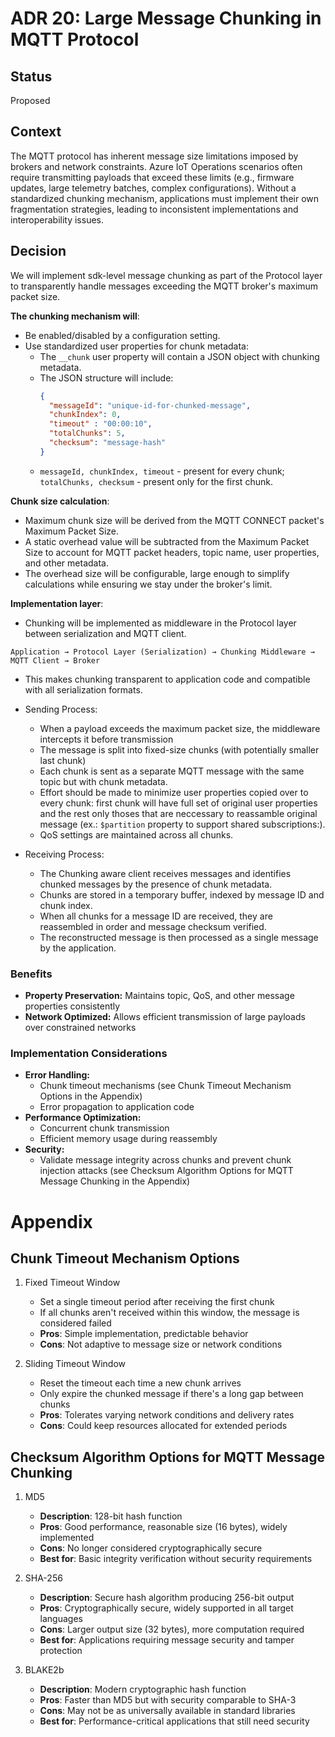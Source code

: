 ﻿# ADR 20: Large Message Chunking in MQTT Protocol

## Status
Proposed

## Context
The MQTT protocol has inherent message size limitations imposed by brokers and network constraints. Azure IoT Operations scenarios often require transmitting payloads that exceed these limits (e.g., firmware updates, large telemetry batches, complex configurations). Without a standardized chunking mechanism, applications must implement their own fragmentation strategies, leading to inconsistent implementations and interoperability issues.

## Decision
We will implement sdk-level message chunking as part of the Protocol layer to transparently handle messages exceeding the MQTT broker's maximum packet size.

**The chunking mechanism will**:
- Be enabled/disabled by a configuration setting.
- Use standardized user properties for chunk metadata:
   - The `__chunk` user property will contain a JSON object with chunking metadata.
   - The JSON structure will include:
     ```json
     {
       "messageId": "unique-id-for-chunked-message",
       "chunkIndex": 0,
       "timeout" : "00:00:10",
       "totalChunks": 5,
       "checksum": "message-hash"
     }
     ```
   - `messageId, chunkIndex, timeout` - present for every chunk; `totalChunks, checksum` - present only for the first chunk.

**Chunk size calculation**:
- Maximum chunk size will be derived from the MQTT CONNECT packet's Maximum Packet Size.
- A static overhead value will be subtracted from the Maximum Packet Size to account for MQTT packet headers, topic name, user properties, and other metadata.
- The overhead size will be configurable, large enough to simplify calculations while ensuring we stay under the broker's limit.

**Implementation layer**:
- Chunking will be implemented as middleware in the Protocol layer between serialization and MQTT client.
 ```
 Application → Protocol Layer (Serialization) → Chunking Middleware → MQTT Client → Broker
 ```
- This makes chunking transparent to application code and compatible with all serialization formats.

- Sending Process:
  - When a payload exceeds the maximum packet size, the middleware intercepts it before transmission
  - The message is split into fixed-size chunks (with potentially smaller last chunk)
  - Each chunk is sent as a separate MQTT message with the same topic but with chunk metadata.
  - Effort should be made to minimize user properties copied over to every chunk: first chunk will have full set of original user properties and the rest only thoses that are neccessary to reassamble original message (ex.: ```$partition``` property to support shared subscriptions:).
  - QoS settings are maintained across all chunks.
- Receiving Process:
  - The Chunking aware client receives messages and identifies chunked messages by the presence of chunk metadata.
  - Chunks are stored in a temporary buffer, indexed by message ID and chunk index.
  - When all chunks for a message ID are received, they are reassembled in order and message checksum verified.
  - The reconstructed message is then processed as a single message by the application.

### Benefits
- **Property Preservation:** Maintains topic, QoS, and other message properties consistently
- **Network Optimized:** Allows efficient transmission of large payloads over constrained networks

### Implementation Considerations
- **Error Handling:**
  - Chunk timeout mechanisms (see Chunk Timeout Mechanism Options in the Appendix)
  - Error propagation to application code
- **Performance Optimization:**
  - Concurrent chunk transmission
  - Efficient memory usage during reassembly
- **Security:**
  - Validate message integrity across chunks and prevent chunk injection attacks (see Checksum Algorithm Options for MQTT Message Chunking in the Appendix)

# Appendix

## Chunk Timeout Mechanism Options

1. Fixed Timeout Window
   - Set a single timeout period after receiving the first chunk
   - If all chunks aren't received within this window, the message is considered failed
   - **Pros**: Simple implementation, predictable behavior
   - **Cons**: Not adaptive to message size or network conditions

2. Sliding Timeout Window
   - Reset the timeout each time a new chunk arrives
   - Only expire the chunked message if there's a long gap between chunks
   - **Pros**: Tolerates varying network conditions and delivery rates
   - **Cons**: Could keep resources allocated for extended periods

## Checksum Algorithm Options for MQTT Message Chunking

1. MD5
   - **Description**: 128-bit hash function
   - **Pros**: Good performance, reasonable size (16 bytes), widely implemented
   - **Cons**: No longer considered cryptographically secure
   - **Best for**: Basic integrity verification without security requirements

2. SHA-256
   - **Description**: Secure hash algorithm producing 256-bit output
   - **Pros**: Cryptographically secure, widely supported in all target languages
   - **Cons**: Larger output size (32 bytes), more computation required
   - **Best for**: Applications requiring message security and tamper protection

3. BLAKE2b
   - **Description**: Modern cryptographic hash function
   - **Pros**: Faster than MD5 but with security comparable to SHA-3
   - **Cons**: May not be as universally available in standard libraries
   - **Best for**: Performance-critical applications that still need security